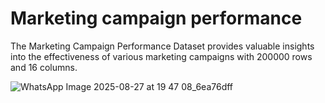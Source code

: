 # Marketing campaign performance

The Marketing Campaign Performance Dataset provides valuable insights into the effectiveness of various marketing campaigns with 200000 rows and 16 columns.

![WhatsApp Image 2025-08-27 at 19 47 08_6ea76dff](https://github.com/user-attachments/assets/6d4c8f7b-83eb-4d5c-9ba3-ed9a6135438c)
